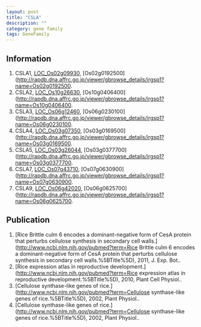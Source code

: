 ```yaml
---
layout: post
title: "CSLA"
description: ""
category: gene family
tags: GeneFamily
---
```


## Information
1. CSLA1, [LOC_Os02g09930](http://rice.plantbiology.msu.edu/cgi-bin/ORF_infopage.cgi?orf=LOC_Os02g09930), [Os02g0192500](http://rapdb.dna.affrc.go.jp/viewer/gbrowse_details/irgsp1?name=Os02g0192500.
2. CSLA2, [LOC_Os10g26630](http://rice.plantbiology.msu.edu/cgi-bin/ORF_infopage.cgi?orf=LOC_Os10g26630), [Os10g0406400](http://rapdb.dna.affrc.go.jp/viewer/gbrowse_details/irgsp1?name=Os10g0406400.
3. CSLA3, [LOC_Os06g12460](http://rice.plantbiology.msu.edu/cgi-bin/ORF_infopage.cgi?orf=LOC_Os06g12460), [Os06g0230100](http://rapdb.dna.affrc.go.jp/viewer/gbrowse_details/irgsp1?name=Os06g0230100.
4. CSLA4, [LOC_Os03g07350](http://rice.plantbiology.msu.edu/cgi-bin/ORF_infopage.cgi?orf=LOC_Os03g07350), [Os03g0169500](http://rapdb.dna.affrc.go.jp/viewer/gbrowse_details/irgsp1?name=Os03g0169500.
5. CSLA5, [LOC_Os03g26044](http://rice.plantbiology.msu.edu/cgi-bin/ORF_infopage.cgi?orf=LOC_Os03g26044), [Os03g0377700](http://rapdb.dna.affrc.go.jp/viewer/gbrowse_details/irgsp1?name=Os03g0377700.
6. CSLA7, [LOC_Os07g43710](http://rice.plantbiology.msu.edu/cgi-bin/ORF_infopage.cgi?orf=LOC_Os07g43710), [Os07g0630900](http://rapdb.dna.affrc.go.jp/viewer/gbrowse_details/irgsp1?name=Os07g0630900.
7. CSLA9, [LOC_Os06g42020](http://rice.plantbiology.msu.edu/cgi-bin/ORF_infopage.cgi?orf=LOC_Os06g42020), [Os06g0625700](http://rapdb.dna.affrc.go.jp/viewer/gbrowse_details/irgsp1?name=Os06g0625700.

## Publication
1. [Rice Brittle culm 6 encodes a dominant-negative form of CesA protein that perturbs cellulose synthesis in secondary cell walls.](http://www.ncbi.nlm.nih.gov/pubmed?term=Rice Brittle culm 6 encodes a dominant-negative form of CesA protein that perturbs cellulose synthesis in secondary cell walls.%5BTitle%5D), 2011, J. Exp. Bot..
2. [Rice expression atlas in reproductive development.](http://www.ncbi.nlm.nih.gov/pubmed?term=Rice expression atlas in reproductive development.%5BTitle%5D), 2010, Plant Cell Physiol..
3. [Cellulose synthase-like genes of rice.](http://www.ncbi.nlm.nih.gov/pubmed?term=Cellulose synthase-like genes of rice.%5BTitle%5D), 2002, Plant Physiol..
4. [Cellulose synthase-like genes of rice.](http://www.ncbi.nlm.nih.gov/pubmed?term=Cellulose synthase-like genes of rice.%5BTitle%5D), 2002, Plant Physiol..


